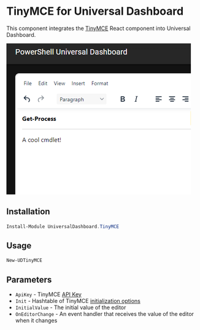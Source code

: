 # TinyMCE for Universal Dashboard

This component integrates the [TinyMCE](https://www.tiny.cloud) React component into Universal Dashboard. 

![](screenshot.png)

## Installation 

```powershell
Install-Module UniversalDashboard.TinyMCE
```

## Usage

```powershell
New-UDTinyMCE
```

## Parameters 

- `ApiKey` - TinyMCE [API Key](https://www.tiny.cloud/get-tiny/)
- `Init` - Hashtable of TinyMCE [initialization options](https://www.tiny.cloud/docs/tinymce/6/basic-setup/)
- `InitialValue` - The initial value of the editor
- `OnEditorChange` - An event handler that receives the value of the editor when it changes